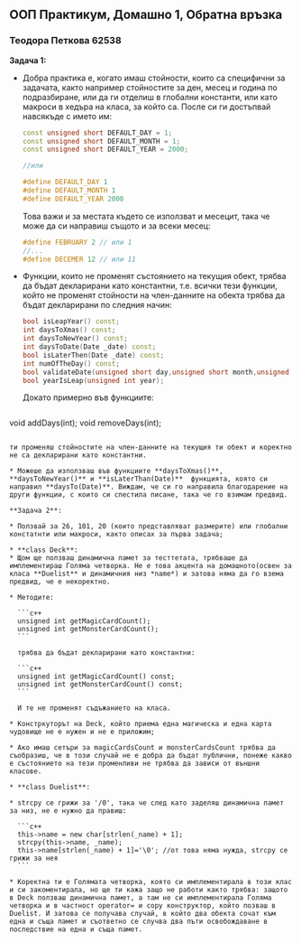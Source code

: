 ## ООП Практикум, Домашно 1, Обратна връзка

### Теодора Петкова 62538

**Задача 1:**

* Добра практика е, когато имаш стойности, които са специфични за задачата, както например стойностите за ден, месец и година по подразбиране, или да ги отделиш в глобални константи, или като макроси в хедъра на класа, за който са. После си ги достъпвай навсякъде с името им:

  ```c++
  const unsigned short DEFAULT_DAY = 1;
  const unsigned short DEFAULT_MONTH = 1;
  const unsigned short DEFAULT_YEAR = 2000;
  
  //или
  
  #define DEFAULT_DAY 1
  #define DEFAULT_MONTH 1
  #define DEFAULT_YEAR 2000
  ```

  Това важи и за местата където се използват и месецит, така че може да си направиш същото и за всеки месец:

  ```c++
  #define FEBRUARY 2 // или 1
  //...
  #define DECEMER 12 // или 11
  ```

* Функции, които не променят състоянието на текущия обект, трябва да бъдат декларирани като константни, т.е. всички тези функции, който не променят стойности на член-данните на обекта трябва да бъдат декларирани по следния начин:

  ```c++
  bool isLeapYear() const;
  int daysToXmas() const;
  int daysToNewYear() const;
  int daysToDate(Date _date) const;
  bool isLaterThen(Date _date) const;
  int numOfTheDay() const;
  bool validateDate(unsigned short day,unsigned short month,unsigned int year);
  bool yearIsLeap(unsigned int year);
  ```
  
  Докато примерно във функциите:

  ```c++
void addDays(int);
  void removeDays(int);
  ```
  
  ти променяш стойностите на член-данните на текущия ти обект и коректно не са декларирани като константни.

* Можеше да използваш във функциите **daysToXmas()**, **daysToNewYear()** и **isLaterThan(Date)**  функцията, която си направил **daysTo(Date)**. Виждам, че си го направила благодарение на други функции, с които си спестила писане, така че го взимам предвид.

**Задача 2**:

* Ползвай за 26, 101, 20 (които представляват размерите) или глобални констатнти или макроси, както описах за първа задача;

* **class Deck**:
  * Щом ще ползваш динамична памет за тесттетата, трябваше да имплементираш Голяма четворка. Не е това акцента на домашното(освен за класа **Duelist** и динамичния низ *name*) и затова няма да го взема предвид, че е некоректно.
  
  * Методите:
  
    ```c++
    unsigned int getMagicCardCount();
    unsigned int getMonsterCardCount();
    ```
  
    трябва да бъдат декларирани като константни:
  
    ```c++
    unsigned int getMagicCardCount() const;
    unsigned int getMonsterCardCount() const;
    ```
  
    И те не променят съдъжанието на класа.
  
  * Констркуторът на Deck, който приема една магическа и една карта чудовище не е нужен и не е приложим;
  
  * Ако имаш сетъри за magicCardsCount и monsterCardsCount трябва да съобразиш, че в този случай не е добра да бъдат публични, понеже какво е състоянието на тези променливи не трябва да зависи от външни класове.
  
* **class Duelist**:

  * strcpy се грижи за '/0', така че след като заделяш динамична памет за низ, не е нужно да правиш:

    ```c++
    this->name = new char[strlen(_name) + 1];
    strcpy(this->name, _name);
    this->name[strlen(_name) + 1]='\0'; //от това няма нужда, strcpy се грижи за нея
    ```

  * Коректна ти е Голямата четворка, която си имплементирала в този клас и си закоментирала, но ще ти кажа защо не работи както трябва: защото в Deck ползваш динамична памет, а там не си имплементирала Голяма четворка и в частност operator= и copy конструктор, който позваш в Duelist. И затова се получава случай, в който два обекта сочат към една и съща памет и съответно се случва два пъти освобождаване в последствие на една и съща памет.

  